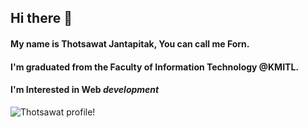 ## Hi there 👋

#### My name is Thotsawat Jantapitak, You can call me Forn.
#### I'm graduated from the Faculty of Information Technology @KMITL.
#### I'm Interested in Web ***development***

![Thotsawat profile!](https://www.i-pic.info/i/f6Ce283815 "profile")

<!--
**jfornqz/jfornqz** is a ✨ _special_ ✨ repository because its `README.md` (this file) appears on your GitHub profile.

Here are some ideas to get you started:

- 🔭 I’m currently working on ...
- 🌱 I’m currently learning ...
- 👯 I’m looking to collaborate on ...
- 🤔 I’m looking for help with ...
- 💬 Ask me about ...
- 📫 How to reach me: ...
- 😄 Pronouns: ...
- ⚡ Fun fact: ...
-->
